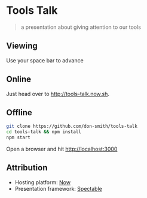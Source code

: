 # Tools Talk

> a presentation about giving attention to our tools


## Viewing

Use your space bar to advance


## Online

Just head over to http://tools-talk.now.sh.


## Offline

```sh
git clone https://github.com/don-smith/tools-talk
cd tools-talk && npm install
npm start
```

Open a browser and hit [http://localhost:3000](http://localhost:3000)


## Attribution

* Hosting platform: [Now](https://zeit.co/now)
* Presentation framework: [Spectable](https://github.com/FormidableLabs/spectacle)
